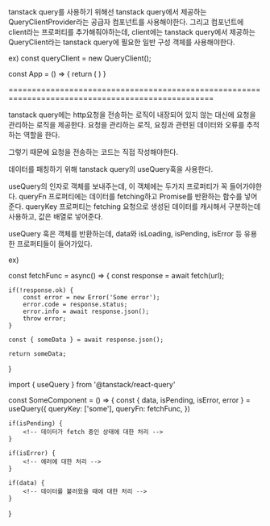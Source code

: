 tanstack query를 사용하기 위해선 tanstack query에서 제공하는 QueryClientProvider라는 공급자 컴포넌트를 사용해야한다.
그리고 컴포넌트에 client라는 프로퍼티를 추가해줘야하는데, client에는 tanstack query에서 제공하는 QueryClient라는
tanstack query에 필요한 일반 구성 객체를 사용해야한다.

ex)
const queryClient = new QueryClient();

const App = () => {
    return (
        <QueryClientProvider client={queryClient}>
            <RouterProvider router={router} />
        </QueryClientProvider>
    )
}

==================================================================================================

tanstack query에는 http요청을 전송하는 로직이 내장되어 있지 않는 대신에 요청을 관리하는 로직을 제공한다.
요청을 관리하는 로직, 요칭과 관련된 데이터와 오류를 추적하는 역할을 한다.

그렇기 때문에 요청을 전송하는 코드는 직접 작성해야한다.

데이터를 패칭하기 위해 tanstack query의 useQuery훅을 사용한다.

useQuery의 인자로 객체를 보내주는데, 이 객체에는 두가지 프로퍼티가 꼭 들어가야한다.
queryFn 프로퍼티에는 데이터를 fetching하고 Promise를 반환하는 함수를 넣어준다.
queryKey 프로퍼티는 fetching 요청으로 생성된 데이터를 캐시해서 구분하는데 사용하고, 값은 배열로 넣어준다.

useQuery 훅은 객체를 반환하는데, data와 isLoading, isPending, isError 등 유용한 프로퍼티들이 들어가있다.

ex)
<!-- fetching 함수 -->
const fetchFunc = async() => {
    const response = await fetch(url);

    if(!response.ok) {
        const error = new Error('Some error');
        error.code = response.status;
        error.info = await response.json();
        throw error;
    }

    const { someData } = await response.json();

    return someData;
}

<!-- 컴포넌트 -->
import { useQuery } from '@tanstack/react-query'

const SomeComponent = () => {
    const { data, isPending, isError, error } = useQuery({
        queryKey: ['some'],
        queryFn: fetchFunc,
    })

    if(isPending) {
        <!-- 데이터가 fetch 중인 상태에 대한 처리 -->
    }

    if(isError) {
        <!-- 에러에 대한 처리 -->
    }

    if(data) {
        <!-- 데이터를 불러왔을 때에 대한 처리 -->
    }
}
